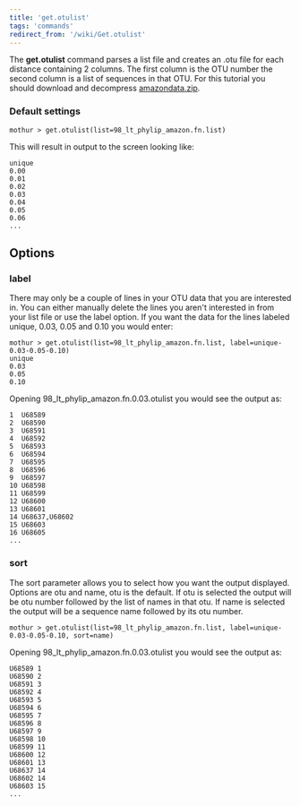 ```yaml
---
title: 'get.otulist'
tags: 'commands'
redirect_from: '/wiki/Get.otulist'
---
```

The **get.otulist** command parses a list file and creates an .otu file
for each distance containing 2 columns. The first column is the OTU
number the second column is a list of sequences in that OTU. For this
tutorial you should download and decompress
[amazondata.zip](https://mothur.s3.us-east-2.amazonaws.com/wiki/amazondata.zip).


### Default settings

    mothur > get.otulist(list=98_lt_phylip_amazon.fn.list)

This will result in output to the screen looking like:

    unique
    0.00
    0.01
    0.02
    0.03
    0.04
    0.05
    0.06
    ...

## Options

### label

There may only be a couple of lines in your OTU data that you are
interested in. You can either manually delete the lines you aren\'t
interested in from your list file or use the label option. If you want
the data for the lines labeled unique, 0.03, 0.05 and 0.10 you would
enter:

    mothur > get.otulist(list=98_lt_phylip_amazon.fn.list, label=unique-0.03-0.05-0.10)
    unique
    0.03
    0.05
    0.10

Opening 98\_lt\_phylip\_amazon.fn.0.03.otulist you would see the output
as:

    1  U68589
    2  U68590
    3  U68591
    4  U68592
    5  U68593
    6  U68594
    7  U68595
    8  U68596
    9  U68597
    10 U68598
    11 U68599
    12 U68600
    13 U68601
    14 U68637,U68602
    15 U68603
    16 U68605
    ...

### sort

The sort parameter allows you to select how you want the output
displayed. Options are otu and name, otu is the default. If otu is
selected the output will be otu number followed by the list of names in
that otu. If name is selected the output will be a sequence name
followed by its otu number.

    mothur > get.otulist(list=98_lt_phylip_amazon.fn.list, label=unique-0.03-0.05-0.10, sort=name)

Opening 98\_lt\_phylip\_amazon.fn.0.03.otulist you would see the output
as:

    U68589 1
    U68590 2
    U68591 3
    U68592 4
    U68593 5
    U68594 6
    U68595 7
    U68596 8
    U68597 9
    U68598 10
    U68599 11
    U68600 12
    U68601 13
    U68637 14
    U68602 14
    U68603 15
    ...


